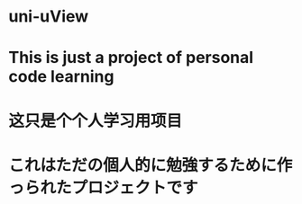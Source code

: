 # uni-uView

# This is just a project of personal code learning

# 这只是个个人学习用项目

# これはただの個人的に勉強するために作っられたプロジェクトです

